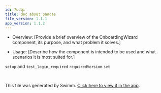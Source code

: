 ```yaml
---
id: 7udqi
title: doc about pandas
file_version: 1.1.1
app_version: 1.1.2
---
```


*   Overview: \[Provide a brief overview of the OnboardingWizard component, its purpose, and what problem it solves.\]
    
*   Usage: \[Describe how the component is intended to be used and what scenarios it is most suited for.\]
    

`setup`<swm-token data-swm-token=":asv_bench/benchmarks/boolean.py:7:3:3:`    def setup(self):`"/> and `test_login_required`<swm-token data-swm-token="Z2l0aHViJTNBJTNBZmxhc2slM0ElM0FuYWRhdi1zd2ltbQ==:examples/tutorial/tests/test_blog.py:20:2:2:`def test_login_required(client, path):`"/> `requiredVersion`<swm-token data-swm-token="Z2l0aHViJTNBJTNBZG9jdXNhdXJ1cyUzQSUzQW5hZGF2LXN3aW1t:packages/create-docusaurus/bin/index.js:16:2:2:`const requiredVersion = require(&#39;../package.json&#39;).engines.node;`"/> `set`<swm-token data-swm-token="Z2l0aHViJTNBJTNBLXRvZG9tdmMlM0ElM0Fzd2ltbWlv:bower_components/iron-icons/demo/index.html:106:7:7:`      &lt;div class=&quot;set horizontal wrap layout&quot;&gt;`"/>

<br/>

This file was generated by Swimm. [Click here to view it in the app](http://localhost:5001/repos/Z2l0aHViJTNBJTNBcGFuZGFzJTNBJTNBbmFkYXYtc3dpbW0=/docs/7udqi).
